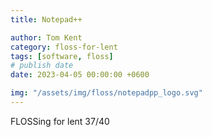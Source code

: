 ```yaml
---
title: Notepad++

author: Tom Kent
category: floss-for-lent
tags: [software, floss]
# publish date
date: 2023-04-05 00:00:00 +0600

img: "/assets/img/floss/notepadpp_logo.svg"
---
```



FLOSSing for lent 37/40